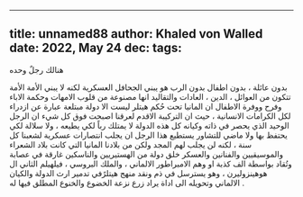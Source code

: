 
---
title: unnamed88
author: Khaled von Walled
date: 2022, May 24
dec:
tags:
---
هنالك رجلٌ وحده

بدون عائلة ، بدون اطفال
بدون الرب
هو يبني الجحافل العسكرية
لكنه لا يبني الأمة 
الأمة تتكون من العوائل ، الدين ، العادات والتقاليد
انها مصنوعة من قلوب الامهات
وحكمة الاباء
وفرح ووفرة الاطفال
ان المانيا تحت حُكم هيتلر ليست الا دولة مبتلعة
عبارة عن ازدراء لكل الكرامات الانسانية ، حيث ان التركيبة الاقدم لعرقنا اصبحت فوق كل شيء
ان الرجل الوحيد
 الذي يحصر في ذاته وكيانه كل هذه الدولة
لا يمتلك رباً لكي يطيعه ، ولا سلالة لكي يحتفظ بها
ولا ماضي للتشاور
يستطيع هذا الرجل ان يجلب انتصارات عسكرية لشعبنا كل سنة ، لكنه لن يجلب لهم المجد
ولكن من بلادنا المانيا
التي كانت بلاد الشعراء والموسيقيين والفنانين والعسكر
خلق دولة من الهستيريين والناسكين
غارقة في عصابة
وتُقاد بواسطة الف كذبة او وهم
الامبراطور الالماني ، والملك البروسي ، فيلهيلم الثاني ال هوهينزوليرن ، وهو يسترسل في ذم ونقد منهج هيتلرًفي تدمير ارث الدولة والكيان الالماني وتحويله الى اداة يراد زرع نزعة الخضوع والخنوع المطلق فيها له .


